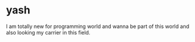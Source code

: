 # yash
I am totally new for programming world and wanna be part of this world and also looking my carrier in this field.
